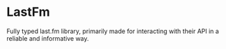 # LastFm

Fully typed last.fm library, primarily made for interacting with their API in a reliable and informative way.
